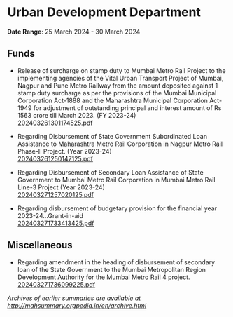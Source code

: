 # Urban Development Department

**Date Range**: 25 March 2024 - 30 March 2024


## Funds
- Release of surcharge on stamp duty to Mumbai Metro Rail Project to the implementing agencies of the Vital Urban Transport Project of Mumbai, Nagpur and Pune Metro Railway from the amount deposited against 1 stamp duty surcharge as per the provisions of the Mumbai Municipal Corporation Act-1888 and the Maharashtra Municipal Corporation Act-1949 for adjustment of outstanding principal and interest amount of Rs 1563 crore till March 2023. (FY 2023-24)\
  [202403261301174525.pdf](https://gr.maharashtra.gov.in/Site/Upload/Government%20Resolutions/English/202403261301174525...pdf)

- Regarding Disbursement of State Government Subordinated Loan Assistance to Maharashtra Metro Rail Corporation in Nagpur Metro Rail Phase-II Project. (Year 2023-24)\
  [202403261250147125.pdf](https://gr.maharashtra.gov.in/Site/Upload/Government%20Resolutions/English/202403261250147125.pdf)

- Regarding Disbursement of Secondary Loan Assistance of State Government to Mumbai Metro Rail Corporation in Mumbai Metro Rail Line-3 Project (Year 2023-24)\
  [202403271257020125.pdf](https://gr.maharashtra.gov.in/Site/Upload/Government%20Resolutions/English/202403271257020125.pdf)

- Regarding disbursement of budgetary provision for the financial year 2023-24...Grant-in-aid\
  [202403271733413425.pdf](https://gr.maharashtra.gov.in/Site/Upload/Government%20Resolutions/English/202403271733413425.pdf)

## Miscellaneous
- Regarding amendment in the heading of disbursement of secondary loan of the State Government to the Mumbai Metropolitan Region Development Authority for the Mumbai Metro Rail 4 project.\
  [202403271736099225.pdf](https://gr.maharashtra.gov.in/Site/Upload/Government%20Resolutions/English/202403271736099225.pdf)


*Archives of earlier summaries are available at http://mahsummary.orgpedia.in/en/archive.html*